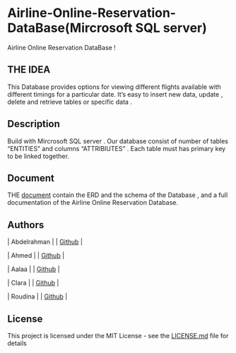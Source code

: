 # Airline-Online-Reservation-DataBase(Mircrosoft SQL server)
 
Airline Online Reservation DataBase  !

## THE IDEA
 
This Database provides options for viewing different flights available with different timings for a particular date.
It’s easy to insert new data, update , delete and retrieve tables or specific data .
 
## Description
Build with Mircrosoft SQL server .
Our database consist of number of tables “ENTITIES” and columns “ATTRIBIUTES” .
Each table must has primary key to be linked together.

## Document
THE [document](https://github.com/project-DataBase-FCIH/Airline-Online-Reservation-DataBase/blob/main/document-Database.pdf) contain the ERD and the schema of the Database , and a full documentation of the Airline Online Reservation Database.


## Authors  


| Abdelrahman |
| [Github](https://github.com/abdelrahman-montasser) |


| Ahmed |
| [Github](https://github.com/jamal022) |


| Aalaa |
| [Github](https://github.com/aalaa121) |


| Clara |
| [Github](https://github.com/ClaraWilliam1311) |


| Roudina |
| [Github](https://github.com/roudinalasheen) |





## License

This project is licensed under the MIT License - see the [LICENSE.md](https://github.com/project-DataBase-FCIH/Airline-Online-Reservation-DataBase/blob/main/LICENSE) file for details
